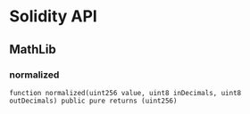 # Solidity API

## MathLib

### normalized

```solidity
function normalized(uint256 value, uint8 inDecimals, uint8 outDecimals) public pure returns (uint256)
```

